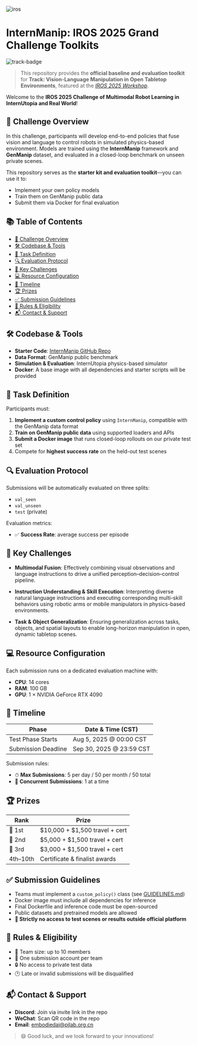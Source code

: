 
![iros](../assets/_static/video/iros_challenge.gif "iros")

# InternManip: IROS 2025 Grand Challenge Toolkits


![track-badge](https://img.shields.io/badge/Track_1-Manipulation-blueviolet)

> This repository provides the **official baseline and evaluation toolkit** for
> **Track: Vision-Language Manipulation in Open Tabletop Environments**,
> featured at the *[IROS 2025 Workshop](https://internrobotics.shlab.org.cn/workshop/2025/)*.


Welcome to the **IROS 2025 Challenge of Multimodal Robot Learning in InternUtopia and Real World**!

## 🚀 Challenge Overview

In this challenge, participants will develop end-to-end policies that fuse vision and language to control robots in simulated physics-based environment.
Models are trained using the **InternManip** framework and **GenManip** dataset, and evaluated in a closed-loop benchmark on unseen private scenes.

This repository serves as the **starter kit and evaluation toolkit**—you can use it to:
- Implement your own policy models
- Train them on GenManip public data
- Submit them via Docker for final evaluation


## 📚 Table of Contents

- [🚀 Challenge Overview](#-challenge-overview)
- [🛠️ Codebase & Tools](#️-codebase--tools)
- [📌 Task Definition](#-task-definition)
- [🔍 Evaluation Protocol](#-evaluation-protocol)
- [🧠 Key Challenges](#-key-challenges)
- [💻 Resource Configuration](#-resource-configuration)
- [📆 Timeline](#-timeline)
- [🏆 Prizes](#-prizes)
- [✅ Submission Guidelines](#-submission-guidelines)
- [📎 Rules & Eligibility](#-rules--eligibility)
- [📬 Contact & Support](#-contact--support)



## 🛠️ Codebase & Tools

- **Starter Code**: [InternManip GitHub Repo](https://github.com/InternRobotics/InternManip)
- **Data Format**: GenManip public benchmark
- **Simulation & Evaluation**: InternUtopia physics-based simulator
- **Docker**: A base image with all dependencies and starter scripts will be provided


## 📌 Task Definition

Participants must:
1. **Implement a custom control policy** using `InternManip`, compatible with the GenManip data format
2. **Train on GenManip public data** using supported loaders and APIs
3. **Submit a Docker image** that runs closed-loop rollouts on our private test set
4. Compete for **highest success rate** on the held-out test scenes



## 🔍 Evaluation Protocol

Submissions will be automatically evaluated on three splits:
- `val_seen`
- `val_unseen`
- `test` (private)

Evaluation metrics:
- ✅ **Success Rate**: average success per episode




## 🧠 Key Challenges


- **Multimodal Fusion**: Effectively combining visual observations and language instructions to drive a unified perception–decision–control pipeline.

- **Instruction Understanding & Skill Execution**: Interpreting diverse natural language instructions and executing corresponding multi-skill behaviors using robotic arms or mobile manipulators in physics-based environments.

- **Task & Object Generalization**: Ensuring generalization across tasks, objects, and spatial layouts to enable long-horizon manipulation in open, dynamic tabletop scenes.




## 💻 Resource Configuration

Each submission runs on a dedicated evaluation machine with:
- **CPU**: 14 cores
- **RAM**: 100 GB
- **GPU**: 1 × NVIDIA GeForce RTX 4090


## 📆 Timeline

| Phase               | Date & Time (CST)              |
|--------------------|-------------------------------|
| Test Phase Starts   | Aug 5, 2025 @ 00:00 CST        |
| Submission Deadline | Sep 30, 2025 @ 23:59 CST       |

Submission rules:
- ⏱ **Max Submissions**: 5 per day / 50 per month / 50 total
- 🚫 **Concurrent Submissions**: 1 at a time



## 🏆 Prizes

| Rank       | Prize                            |
|------------|----------------------------------|
| 🥇 1st      | \$10,000 + \$1,500 travel + cert |
| 🥈 2nd      | \$5,000 + \$1,500 travel + cert  |
| 🥉 3rd      | \$3,000 + \$1,500 travel + cert  |
| 4th–10th    | Certificate & finalist awards    |



## ✅ Submission Guidelines

- Teams must implement a `custom_policy()` class (see [GUIDELINES.md](./guidelines.md))
- Docker image must include all dependencies for inference
- Final Dockerfile and inference code must be open-sourced
- Public datasets and pretrained models are allowed
- **🚨 Strictly no access to test scenes or results outside official platform**



## 📎 Rules & Eligibility

- 👥 Team size: up to 10 members
- 🧪 One submission account per team
- 🔒 No access to private test data
- 🕑 Late or invalid submissions will be disqualified



## 📬 Contact & Support

- **Discord**: Join via invite link in the repo
- **WeChat**: Scan QR code in the repo
- **Email**: [embodiedai@pjlab.org.cn](mailto:embodiedai@pjlab.org.cn)



> 😄 Good luck, and we look forward to your innovations!
